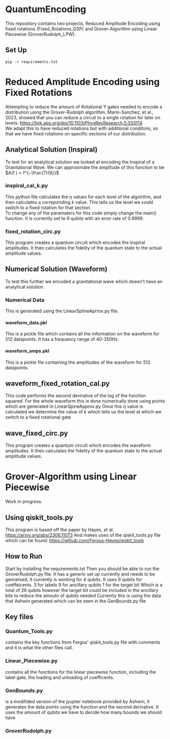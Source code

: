# QuantumEncoding
This repository contains two projects, Reduced Amplitude Encoding using fixed rotations (Fixed_Rotations_GSP) and 
Grover-Algorithm using Linear Piecewise (GroverRudolph_LPW).

## Set Up
```
pip -r requirements.txt
```

# Reduced Amplitude Encoding using Fixed Rotations
Attempting to reduce the amount of Rotational Y gates needed to encode a distribution using the Grover-Rudolph algorithm.
Marin-Sanchez, et al., 2023, showed that you can reduce a circuit to a single rotation for later on levels:
https://link.aps.org/doi/10.1103/PhysRevResearch.5.033114
<br />
We adapt this to have reduced rotations but with additional conditons, so that we have fixed rotations on specific
sections of our distribution.

## Analytical Solution (Inspiral)
To test for an analytical solution we looked at encoding the Inspiral of a Gravitational Wave. We can approximate the amplitude
of this function to be  $`A(f ) ∝ f^{−\frac{7}{6}}`$ 
### inspiral_cal_k.py
This python file calculates the $`\eta `$ values for each level of the algoirthm, and then calculates a correponding $`k `$ value.
This tells us the level we could switch to a fixed rotation for that section.
<br />
To change any of the paramaters for this code simply change the main() function.
It is currently set to 9 qubits with an error rate of 0.9999. 
### fixed_rotation_circ.py
This program creates a quantum circuit which encodes the inspiral amplitudes.
It then calculates the fidelity of the quantum state to the actual amplitude values.
## Numerical Solution (Waveform)
To test this further we encoded a gravitational wave which doesn't have an analytical solution. 
### Numerical Data
This is generated using the LinearSplineAprrox.py file.
<br />
#### waveform_data.pkl
This is a pickle file which contains all the information on the waveform for 512 datapoints. 
It has a frequency range of 40-350Hz.
#### waveform_amps.pkl
This is a pickle file containing the amplitudes of the waveform for 512 datapoints. 

## waveform_fixed_rotation_cal.py
This code performs the second devirative of the log of the function squared.
For the whole waveform this is done numerically done using points which are generated in LinearSpineApprox.py
Once this $`\eta `$ value is calculated we determine the value of $`k `$ which tells us the level at which we switch to a fixed rotational gate

## wave_fixed_circ.py
This program creates a quantum circuit which encodes the waveform amplitudes.
It then calculates the fidelity of the quantum state to the actual amplitude values.

# Grover-Algorithm using Linear Piecewise
Work in progress.
## Using qiskit_tools.py
This program is based off the paper by Hayes, et al.
https://arxiv.org/abs/2306.11073
And makes uses of the qiskit_tools.py file which can be found:
https://github.com/Fergus-Hayes/qiskit_tools
## How to Run
Start by installing the requirements.txt 
Then you should be able to run the GroverRudolph.py file.
It has a generic set up currently and needs to be genralised, it currently is working for 4 qubits. 
It uses 9 qubits for coeffeicents.
3 for labels
9 for ancillary qubits
1 for the target bit
Which is a total of 26 qubits however the target bit could be included in the ancillary bits to reduce the amoutn of qubits needed
Currently this is using the data that Ashwin generated which can be seen in the GenBounds.py file
## Key files
### Quantum_Tools.py
contains the key functions from Fergus' qiskit_tools.py file with comments and it is what the other files call.
### Linear_Piecewise.py 
contains all the functions for the linear piecewise function, including the label gate, the loading and unloading of coefficents. 
### GenBounds.py 
is a modifided version of the jyupter notebook provided by Ashwin, it generates the data points using the function and the second derivative. It uses the amount of qubits we have to decide how many bounds we should have

### GroverRudolph.py
